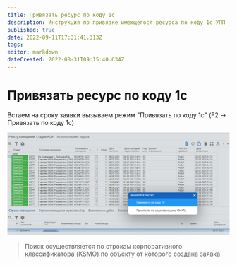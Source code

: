 ```yaml
---
title: Привязать ресурс по коду 1с
description: Инструкция по привязке имеющегося ресурса по коду 1с УПП
published: true
date: 2022-09-11T17:31:41.313Z
tags: 
editor: markdown
dateCreated: 2022-08-31T09:15:40.634Z
---
```


# Привязать ресурс по коду 1с

Встаем на сроку заявки вызываем режим "Привязать по коду 1с" (F2 -> Привязать по коду 1с)

![](<../../../assets/image (37).png>)

>Поиск осуществляется по строкам корпоративного классификатора (KSMO) по объекту от которого создана заявка

